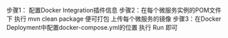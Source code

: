 
步骤1： 配置Docker Integration插件信息
步骤2：在每个微服务实例的POM文件下 执行 mvn  clean package 便可打包
上传每个微服务的镜像
步骤3：在Docker Deployment中配置docker-compose.yml的位置
执行 Run 即可